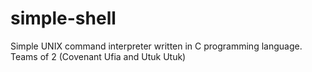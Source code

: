 # simple-shell
Simple UNIX command interpreter written in C programming language. Teams of 2 (Covenant Ufia and Utuk Utuk)
